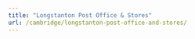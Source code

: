 ```yaml
---
title: "Longstanton Post Office & Stores"
url: /cambridge/longstanton-post-office-and-stores/
---
```

